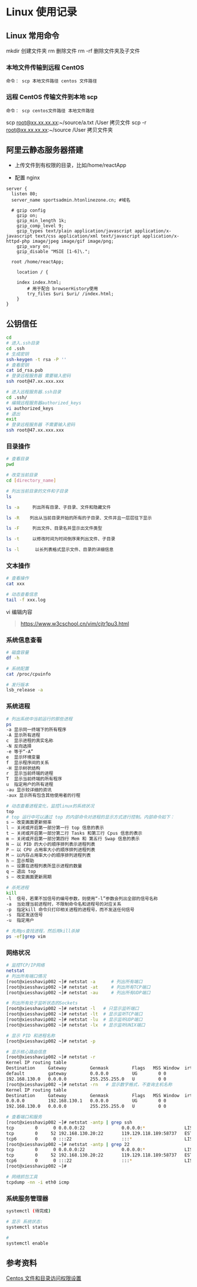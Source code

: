 # Linux 使用记录

## Linux 常用命令

mkdir 创建文件夹
rm 删除文件
rm -rf 删除文件夹及子文件

### 本地文件传输到远程 CentOS

    命令： scp 本地文件路径 centos 文件路径

### 远程 CentOS 传输文件到本地 scp

    命令： scp centos文件路径 本地文件路径

scp root@xx.xx.xx.xx:~/source/a.txt /User 拷贝文件
scp -r root@xx.xx.xx.xx:~/source /User 拷贝文件夹

## 阿里云静态服务器搭建

- 上传文件到有权限的目录，比如/home/reactApp

- 配置 nginx

```nginx
server {
  listen 80;
  server_name sportsadmin.htonlinezone.cn; #域名

  # gzip config
	gzip on;
	gzip_min_length 1k;
	gzip_comp_level 9;
	gzip_types text/plain application/javascript application/x-javascript text/css application/xml text/javascript application/x-httpd-php image/jpeg image/gif image/png;
	gzip_vary on;
	gzip_disable "MSIE [1-6]\.";

  root /home/reactApp;

	location / {

    index index.html;
		# 用于配合 browserHistory使用
		try_files $uri $uri/ /index.html;
	}
}
```

## 公钥信任

```bash
cd
# 进入.ssh目录
cd .ssh
# 生成密钥
ssh-keygen -t rsa -P ''
# 查看密钥
cat id_rsa.pub
# 登录远程服务器 需要输入密码
ssh root@47.xx.xxx.xxx

# 进入远程服务器.ssh目录
cd .ssh/
# 编辑远程服务器authorized_keys
vi authorized_keys
# 退出
exit
# 登录远程服务器 不需要输入密码
ssh root@47.xx.xxx.xxx
```

### 目录操作

```bash
# 查看目录
pwd

# 改变当前目录
cd [directory_name]

# 列出当前目录的文件和子目录
ls

ls -a     列出所有目录、子目录、文件和隐藏文件

ls -R    列出从当前目录开始的所有的子目录、文件并且一层层往下显示

ls -F     列出文件、目录名并显示出文件类型

ls -t     以修改时间为时间倒序来列出文件、子目录

ls -l      以长列表格式显示文件、目录的详细信息
```

### 文本操作

```bash
# 查看操作
cat xxx

# 动态查看信息
tail -f xxx.log

```

vi 编辑内容

> https://www.w3cschool.cn/vim/cjtr1pu3.html

### 系统信息查看

```bash
# 磁盘容量
df -h

# 系统配置
cat /proc/cpuinfo

# 发行版本
lsb_release -a

```

### 系统进程

```bash
# 列出系统中当前运行的那些进程
ps
-a 显示同一终端下的所有程序
-A 显示所有进程
c  显示进程的真实名称
-N 反向选择
-e 等于“-A”
e  显示环境变量
f  显示程序间的关系
-H 显示树状结构
r  显示当前终端的进程
T  显示当前终端的所有程序
u  指定用户的所有进程
-au 显示较详细的资讯
-aux 显示所有包含其他使用者的行程

# 动态查看进程变化，监控linux的系统状况
top
# top 运行中可以通过 top 的内部命令对进程的显示方式进行控制。内部命令如下：
s – 改变画面更新频率
l – 关闭或开启第一部分第一行 top 信息的表示
t – 关闭或开启第一部分第二行 Tasks 和第三行 Cpus 信息的表示
m – 关闭或开启第一部分第四行 Mem 和 第五行 Swap 信息的表示
N – 以 PID 的大小的顺序排列表示进程列表
P – 以 CPU 占用率大小的顺序排列进程列表
M – 以内存占用率大小的顺序排列进程列表
h – 显示帮助
n – 设置在进程列表所显示进程的数量
q – 退出 top
s – 改变画面更新周期

# 杀死进程
kill
-l  信号，若果不加信号的编号参数，则使用“-l”参数会列出全部的信号名称
-a  当处理当前进程时，不限制命令名和进程号的对应关系
-p  指定kill 命令只打印相关进程的进程号，而不发送任何信号
-s  指定发送信号
-u  指定用户

# 先用ps查找进程，然后用kill杀掉
ps -ef|grep vim

```

### 网络状况

```bash
# 监控TCP/IP网络
netstat
# 列出所有端口情况
[root@xiesshavip002 ~]# netstat -a      # 列出所有端口
[root@xiesshavip002 ~]# netstat -at     # 列出所有TCP端口
[root@xiesshavip002 ~]# netstat -au     # 列出所有UDP端口

# 列出所有处于监听状态的Sockets
[root@xiesshavip002 ~]# netstat -l   # 只显示监听端口
[root@xiesshavip002 ~]# netstat -lt  # 显示监听TCP端口
[root@xiesshavip002 ~]# netstat -lu  # 显示监听UDP端口
[root@xiesshavip002 ~]# netstat -lx  # 显示监听UNIX端口

# 显示 PID 和进程名称
[root@xiesshavip002 ~]# netstat -p

# 显示核心路由信息
[root@xiesshavip002 ~]# netstat -r
Kernel IP routing table
Destination     Gateway         Genmask         Flags   MSS Window  irtt Iface
default         gateway         0.0.0.0         UG        0 0          0 eth0
192.168.130.0   0.0.0.0         255.255.255.0   U         0 0          0 eth0
[root@xiesshavip002 ~]# netstat -rn   # 显示数字格式，不查询主机名称
Kernel IP routing table
Destination     Gateway         Genmask         Flags   MSS Window  irtt Iface
0.0.0.0         192.168.130.1   0.0.0.0         UG        0 0          0 eth0
192.168.130.0   0.0.0.0         255.255.255.0   U         0 0          0 eth0

# 查看端口和服务
[root@xiesshavip002 ~]# netstat -antp | grep ssh
tcp        0      0 0.0.0.0:22              0.0.0.0:*               LISTEN      734/sshd
tcp        0     52 192.168.130.20:22       119.129.118.189:58737   ESTABLISHED 1846/sshd: root@pts
tcp6       0      0 :::22                   :::*                    LISTEN      734/sshd
[root@xiesshavip002 ~]# netstat -antp | grep 22
tcp        0      0 0.0.0.0:22              0.0.0.0:*               LISTEN      734/sshd
tcp        0     52 192.168.130.20:22       119.129.118.189:58737   ESTABLISHED 1846/sshd: root@pts
tcp6       0      0 :::22                   :::*                    LISTEN      734/sshd
[root@xiesshavip002 ~]#

# 网络抓包工具
tcpdump -nn -i eth0 icmp


```

### 系统服务管理器

```bash
systemctl (待完成)

# 显示 系统状态:
systemctl status

#
systemctl enable
```

## 参考资料

[Centos 文件和目录访问权限设置](https://blog.csdn.net/zhwxl_zyx/article/details/41961317)
